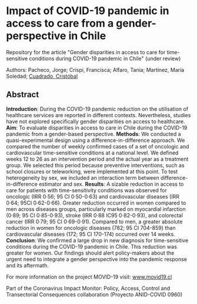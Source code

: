 # Impact of COVID-19 pandemic in access to care from a gender-perspective in Chile
Repository for the article "Gender disparities in access to care for time-sensitive conditions during COVID-19 pandemic in Chile" (under review)

Authors: Pacheco, Jorge; Crispi, Francisca; Alfaro, Tania; Martínez, María Soledad; [Cuadrado, Cristóbal](http://github.com/ccuadradon)

## Abstract
**Introduction**: During the COVID-19 pandemic reduction on the utilisation of healthcare services are reported in different contexts. Nevertheless, studies have not explored specifically gender disparities on access to healthcare. **Aim**: To evaluate disparities in access to care in Chile during the COVID-19 pandemic from a gender-based perspective. **Methods**: We conducted a quasi-experimental design using a difference-in-difference approach. We compared the number of weekly confirmed cases of a set of oncologic and cardiovascular time-sensitive conditions at a national level. We defined weeks 12 to 26 as an intervention period and the actual year as a treatment group. We selected this period because preventive interventions, such as school closures or teleworking, were implemented at this point. To test heterogeneity by sex, we included an interaction term between difference-in-difference estimator and sex. **Results**: A sizable reduction in access to care for patients with time-sensitivity conditions was observed for oncologic (IRR 0·56; 95 CI 0·50-0·63) and cardiovascular diseases (IRR 0·64; 95CI 0·62-0·66). Greater reduction occurred in women compared to men across diseases groups, particularly marked on myocardial infarction (0·89; 95 CI 0·85-0·93), stroke (IRR 0·88 IC95 0·82-0·93), and colorectal cancer (IRR 0·79; 95 CI 0·69-0·91). Compared to men, a greater absolute reduction in women for oncologic diseases (782; 95 CI 704-859) than cardiovascular diseases (172; 95 CI 170-174) occurred over 14 weeks. **Conclusion**: We confirmed a large drop in new diagnosis for time-sensitive conditions during the COVID-19 pandemic in Chile. This reduction was greater for women. Our findings should alert policy-makers about the urgent need to integrate a gender perspective into the pandemic response and its aftermath.

For more information on the project MOVID-19 visit: www.movid19.cl

Part of the Coronavirus Impact Monitor: Policy, Access, Control and Transectorial Consequences collaboration (Proyecto ANID-COVID 0960)

